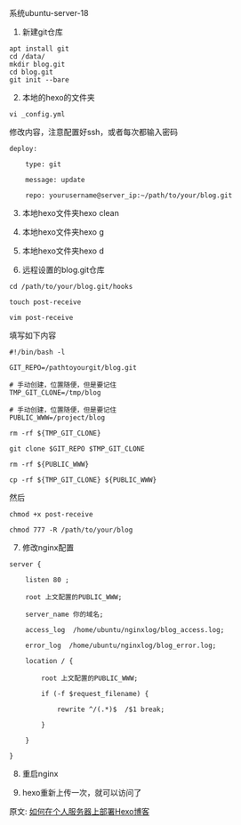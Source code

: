 系统ubuntu-server-18

1. 新建git仓库
```
apt install git
cd /data/
mkdir blog.git
cd blog.git
git init --bare
```

2. 本地的hexo的文件夹
```
vi _config.yml
```
修改内容，注意配置好ssh，或者每次都输入密码
```
deploy:

    type: git

    message: update

    repo: yourusername@server_ip:~/path/to/your/blog.git
```

3. 本地hexo文件夹hexo clean

4. 本地hexo文件夹hexo g

5. 本地hexo文件夹hexo d

6. 远程设置的blog.git仓库
```
cd /path/to/your/blog.git/hooks

touch post-receive

vim post-receive
```
填写如下内容
```
#!/bin/bash -l

GIT_REPO=/pathtoyourgit/blog.git

# 手动创建，位置随便，但是要记住
TMP_GIT_CLONE=/tmp/blog

# 手动创建，位置随便，但是要记住
PUBLIC_WWW=/project/blog

rm -rf ${TMP_GIT_CLONE}

git clone $GIT_REPO $TMP_GIT_CLONE

rm -rf ${PUBLIC_WWW}

cp -rf ${TMP_GIT_CLONE} ${PUBLIC_WWW}
```
然后
```
chmod +x post-receive

chmod 777 -R /path/to/your/blog
```

7. 修改nginx配置
```
server {

    listen 80 ;

    root 上文配置的PUBLIC_WWW;

    server_name 你的域名;

    access_log  /home/ubuntu/nginxlog/blog_access.log;

    error_log  /home/ubuntu/nginxlog/blog_error.log;

    location / {

        root 上文配置的PUBLIC_WWW;

        if (-f $request_filename) {

            rewrite ^/(.*)$  /$1 break;

        }

    }

}
```

8. 重启nginx

9. hexo重新上传一次，就可以访问了

原文: [如何在个人服务器上部署Hexo博客](https://www.jianshu.com/p/196773379a78)